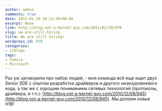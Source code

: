 ```yaml
---
author: admin
comments: true
date: 2011-01-20 18:12:50+00:00
excerpt: None
link: http://blog.not-a-kernel-guy.com/2011/01/20/970
slug: we-are-still-hiring
title: We are still hiring!
wordpress_id: 970
categories:
- itblogs
tags:
- Работа
- Microsoft
---
```


Раз уж заговорили про набор людей, - моя команда всё еще ищет двух Senior SDE с опытом разработки драйверов и другого низкоуровневого кода, а так же с хорошим пониманием сетевых технологий (протоколы, драйвера, и т.п.): [http://blog.not-a-kernel-guy.com/2010/12/08/945](http://blog.not-a-kernel-guy.com/2010/12/08/945). _Мы делаем новые H1B_!
